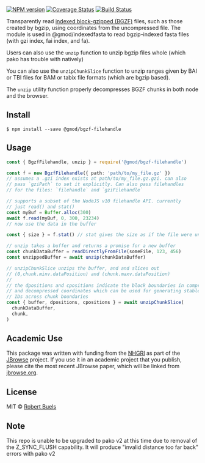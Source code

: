 [![NPM version](https://img.shields.io/npm/v/@gmod/bgzf-filehandle.svg?style=flat-square)](https://npmjs.org/package/@gmod/bgzf-filehandle)
[![Coverage Status](https://img.shields.io/codecov/c/github/GMOD/bgzf-filehandle/master.svg?style=flat-square)](https://codecov.io/gh/GMOD/bgzf-filehandle/branch/master)
[![Build Status](https://img.shields.io/github/actions/workflow/status/GMOD/bgzf-filehandle/push.yml?branch=master)](https://github.com/GMOD/bgzf-filehandle/actions)

Transparently read
[indexed block-gzipped (BGZF)](http://www.htslib.org/doc/bgzip.html) files, such
as those created by bgzip, using coordinates from the uncompressed file. The
module is used in @gmod/indexedfasta to read bgzip-indexed fasta files (with gzi
index, fai index, and fa).

Users can also use the `unzip` function to unzip bgzip files whole (which pako
has trouble with natively)

You can also use the `unzipChunkSlice` function to unzip ranges given by BAI or
TBI files for BAM or tabix file formats (which are bgzip based).

The `unzip` utility function properly decompresses BGZF chunks in both node and
the browser.

## Install

    $ npm install --save @gmod/bgzf-filehandle

## Usage

```typescript
const { BgzfFilehandle, unzip } = require('@gmod/bgzf-filehandle')

const f = new BgzfFilehandle({ path: 'path/to/my_file.gz' })
// assumes a .gzi index exists at path/to/my_file.gz.gzi. can also
// pass `gziPath` to set it explicitly. Can also pass filehandles
// for the files: `filehandle` and `gziFilehandle`

// supports a subset of the NodeJS v10 filehandle API. currently
// just read() and stat()
const myBuf = Buffer.alloc(300)
await f.read(myBuf, 0, 300, 23234)
// now use the data in the buffer

const { size } = f.stat() // stat gives the size as if the file were uncompressed

// unzip takes a buffer and returns a promise for a new buffer
const chunkDataBuffer = readDirectlyFromFile(someFile, 123, 456)
const unzippedBuffer = await unzip(chunkDataBuffer)

// unzipChunkSlice unzips the buffer, and and slices out
// (0,chunk.minv.dataPosition) and (chunk.maxv.dataPosition)
//
// the dpositions and cpositions indicate the block boundaries in compressed
// and decompressed coordinates which can be used for generating stable feature
// IDs across chunk boundaries
const { buffer, dpositions, cpositions } = await unzipChunkSlice(
  chunkDataBuffer,
  chunk,
)
```

## Academic Use

This package was written with funding from the [NHGRI](http://genome.gov) as
part of the [JBrowse](http://jbrowse.org) project. If you use it in an academic
project that you publish, please cite the most recent JBrowse paper, which will
be linked from [jbrowse.org](http://jbrowse.org).

## License

MIT © [Robert Buels](https://github.com/rbuels)

## Note

This repo is unable to be upgraded to pako v2 at this time due to removal of the
Z_SYNC_FLUSH capability. It will produce "invalid distance too far back" errors
with pako v2
